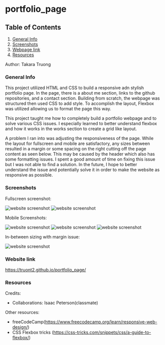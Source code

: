 # portfolio_page

## Table of Contents
1. [General Info](#general-info)
2. [Screenshots](#screenshots)
3. [Webpage link](#Webpage-link)
4. [Resources](#resources)

Author: Takara Truong
### General Info

This project utilized HTML and CSS to build a responsive adn stylish portfolio page. In the page, there is a about me section, links to the github repositories, and a contact section. Building from scratch, the webpage was structured then used CSS to add style. To accomplish the layout, Flexbox was utilized allowing us to format the page this way. 

This project taught me how to completely build a portfolio webpage and to solve various CSS issues. I especially learned to better understand flexbox and how it works in the works section to create a grid like layout. 

A problem I ran into was adjusting the responsiveness of the page. While the layout for fullscreen and mobile are satisfactory, any sizes between resulted in a margin or some spacing on the right cutting off the page content as seen below. This may be caused by the header which also has some formatting issues. I spent a good amount of time on fixing this issue but I was not able to find a solution. In the future, I hope to better understand the issue and potentially solve it in order to make the website as responsive as possible. 

### Screenshots
Fullscreen screenshot:

![website screenshot](./Assets/images/webpage1.PNG)
![website screenshot](./Assets/images/webpage2.PNG)

Mobile Screenshots:

![website screenshot](./Assets/images/mobile1.PNG)
![website screenshot](./Assets/images/mobile2.PNG)
![website screenshot](./Assets/images/mobile3.PNG)

In-between sizing with margin issue:

![website screenshot](./Assets/images/page-problem.PNG)

### Website link
https://truont2.github.io/portfolio_page/

### Resources
Credits: 
 * Collaborations: Isaac Peterson(classmate)

Other resources:
* freeCodeCamp(https://www.freecodecamp.org/learn/responsive-web-design/)
* CSS Flexbox tricks (https://css-tricks.com/snippets/css/a-guide-to-flexbox/)